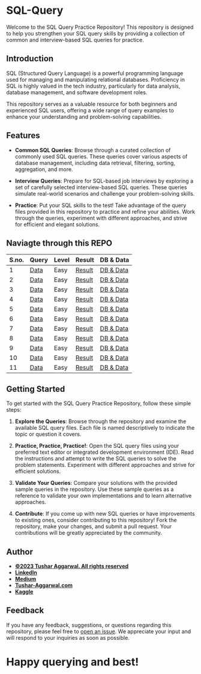 # SQL-Query

Welcome to the SQL Query Practice Repository! This repository is designed to help you strengthen your SQL query skills by providing a collection of common and interview-based SQL queries for practice.

## Introduction

SQL (Structured Query Language) is a powerful programming language used for managing and manipulating relational databases. Proficiency in SQL is highly valued in the tech industry, particularly for data analysis, database management, and software development roles.

This repository serves as a valuable resource for both beginners and experienced SQL users, offering a wide range of query examples to enhance your understanding and problem-solving capabilities.

## Features

- **Common SQL Queries**: Browse through a curated collection of commonly used SQL queries. These queries cover various aspects of database management, including data retrieval, filtering, sorting, aggregation, and more.

- **Interview Queries**: Prepare for SQL-based job interviews by exploring a set of carefully selected interview-based SQL queries. These queries simulate real-world scenarios and challenge your problem-solving skills.

- **Practice**: Put your SQL skills to the test! Take advantage of the query files provided in this repository to practice and refine your abilities. Work through the queries, experiment with different approaches, and strive for efficient and elegant solutions.

## Naviagte through this REPO
| S.no.        | Query|Level|Result|DB & Data|
| ------------- |:-------------|:-----|:-----|:-----|
|1|[Data]()|Easy|[Result]()|[DB & Data]()|
|2|[Data]()|Easy|[Result]()|[DB & Data]()|
|3|[Data]()|Easy|[Result]()|[DB & Data]()|
|4|[Data]()|Easy|[Result]()|[DB & Data]()|
|5|[Data]()|Easy|[Result]()|[DB & Data]()|
|6|[Data]()|Easy|[Result]()|[DB & Data]()|
|7|[Data]()|Easy|[Result]()|[DB & Data]()|
|8|[Data]()|Easy|[Result]()|[DB & Data]()|
|9|[Data]()|Easy|[Result]()|[DB & Data]()|
|10|[Data]()|Easy|[Result]()|[DB & Data]()|
|11|[Data]()|Easy|[Result]()|[DB & Data]()|


## Getting Started

To get started with the SQL Query Practice Repository, follow these simple steps:

1. **Explore the Queries**: Browse through the repository and examine the available SQL query files. Each file is named descriptively to indicate the topic or question it covers.

2. **Practice, Practice, Practice!**: Open the SQL query files using your preferred text editor or integrated development environment (IDE). Read the instructions and attempt to write the SQL queries to solve the problem statements. Experiment with different approaches and strive for efficient solutions.

3. **Validate Your Queries**: Compare your solutions with the provided sample queries in the repository. Use these sample queries as a reference to validate your own implementations and to learn alternative approaches.

4. **Contribute**: If you come up with new SQL queries or have improvements to existing ones, consider contributing to this repository! Fork the repository, make your changes, and submit a pull request. Your contributions will be greatly appreciated by the community.

## Author
- <ins><b>©2023 Tushar Aggarwal. All rights reserved</b></ins>
- <b>[LinkedIn](https://www.linkedin.com/in/tusharaggarwalinseec/)</b>
- <b>[Medium](https://medium.com/@tushar_aggarwal)</b> 
- <b>[Tushar-Aggarwal.com](https://www.tushar-aggarwal.com/)</b>
- <b>[Kaggle](https://www.kaggle.com/tusharaggarwal27)</b> 


## Feedback

If you have any feedback, suggestions, or questions regarding this repository, please feel free to [open an issue](https://github.com/tushar2704/sql-query/issues). We appreciate your input and will respond to your inquiries as soon as possible.

# Happy querying and best!
